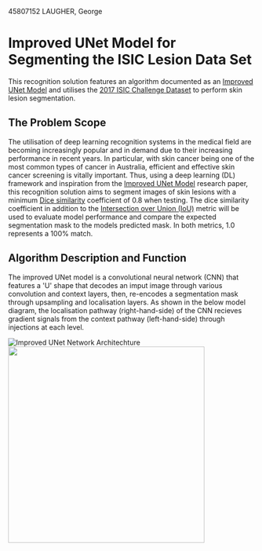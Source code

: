 45807152 LAUGHER, George

# Improved UNet Model for Segmenting the ISIC Lesion Data Set
This recognition solution features an algorithm documented as an [Improved UNet Model](https://arxiv.org/pdf/1802.10508v1.pdf) and utilises the [2017 ISIC Challenge Dataset](https://challenge.isic-archive.com/data/#2017) to perform skin lesion segmentation.

## The Problem Scope
The utilisation of deep learning recognition systems in the medical field are becoming increasingly popular and in demand due to their increasing performance in recent years. In particular, with skin cancer being one of the most common types of cancer in Australia, efficient and effective skin cancer screening is vitally important. Thus, using a deep learning (DL) framework and inspiration from the [Improved UNet Model](https://arxiv.org/pdf/1802.10508v1.pdf) research paper, this recognition solution aims to segment images of skin lesions with a minimum [Dice similarity](https://en.wikipedia.org/wiki/S%C3%B8rensen%E2%80%93Dice_coefficient) coefficient of 0.8 when testing. The dice similarity coefficient in addition to the [Intersection over Union (IoU)](https://en.wikipedia.org/wiki/Jaccard_index) metric will be used to evaluate model performance and compare the expected segmentation mask to the models predicted mask. In both metrics, 1.0 represents a 100% match.

## Algorithm Description and Function
The improved UNet model is a convolutional neural network (CNN) that features a 'U' shape that decodes an imput image through various convolution and context layers, then, re-encodes a segmentation mask through upsampling and localisation layers. As shown in the below model diagram, the localisation pathway (right-hand-side) of the CNN recieves gradient signals from the context pathway (left-hand-side) through injections at each level.

![Improved UNet Network Architechture](./figures/ImprovedUNetArctitecture.png)
<img src="./figures/ImprovedUNetArctitecture.png" width="400"/> 

## 
